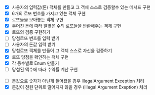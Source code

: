 - [X] 사용자의 입력값(돈) 객체를 만들고 그 객체 스스로 검증할수 있는 메서드 구현
- [X] 6개의 로또 번호를 가지고 있는 객체 구현
- [X] 로또들을 모아놓는 객체 구현
- [X] 주어진 돈에 따라 알맞은 수의 로또들을 반환해주는 객체 구현
- [X] 로또의 검증 구현하기
- [ ] 당첨로또 번호를 입력 받기
- [ ] 사용자의 돈값 입력 받기
- [X] 당첨로또 객체를 만들어 그 객체 스스로 자신을 검증하기
- [X] 로또 당첨을 확인하는 객체 구현
- [X] 각 등수별로 Enum 만들기
- [ ] 당첨된 액수에 따라 수익률 계산 구현
<br> <br>
- [ ] 돈값으로 숫자가 아닌게 들어왔을 경우 IllegalArgument Exception 처리
- [X] 돈값이 천원 단위로 떨어지지 않을 경우 (Illegal Argument Exeption) 처리
